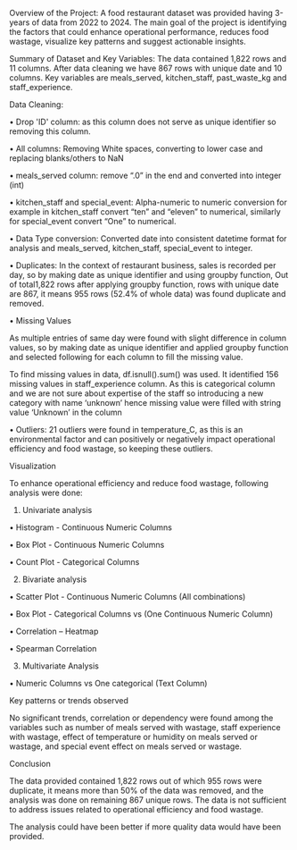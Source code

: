 Overview of the Project:
A food restaurant dataset was provided having 3-years of data from 2022 to 2024. The main goal of the project is identifying the factors that could enhance operational performance, reduces food wastage, visualize key patterns and suggest actionable insights.


Summary of Dataset and Key Variables:
The data contained 1,822 rows and 11 columns. After data cleaning we have 867 rows with unique date and 10 columns. Key variables are meals_served, kitchen_staff, past_waste_kg and staff_experience.


Data Cleaning:

•	Drop 'ID' column: as this column does not serve as unique identifier so removing this column.

•	All columns: Removing White spaces, converting to lower case and replacing blanks/others to NaN

•	meals_served column: remove “.0” in the end and converted into integer (int)

•	kitchen_staff and special_event: Alpha-numeric to numeric conversion for example in kitchen_staff convert “ten” and “eleven” to numerical, similarly for special_event convert “One” to numerical.

•	Data Type conversion: Converted date into consistent datetime format for analysis and meals_served, kitchen_staff, special_event to integer.

•	Duplicates: 
In the context of restaurant business, sales is recorded per day, so by making date as unique identifier and using groupby function, Out of total1,822 rows after applying groupby function, rows with unique date are 867, it means 955 rows (52.4% of whole data) was found duplicate and removed.

•	Missing Values

 As multiple entries of same day were found with slight difference in column values, so by making date as unique identifier and applied groupby function and selected following for each column to fill the missing value.
 
 To find missing values in data, df.isnull().sum() was used. It identified 156 missing values in staff_experience column. As this is categorical column and we are not sure about expertise of the staff so introducing a new category with name ‘unknown’ hence  missing value were filled with string value ‘Unknown’ in the column
 
•	Outliers: 21 outliers were found in temperature_C, as this is an environmental factor and can positively or negatively impact operational efficiency and food wastage, so keeping these outliers.	



Visualization

To enhance operational efficiency and reduce food wastage, following analysis were done:

1. Univariate analysis

•	Histogram - Continuous Numeric Columns

•	Box Plot - Continuous Numeric Columns

•	Count Plot - Categorical Columns

2.	Bivariate analysis
   
•	Scatter Plot - Continuous Numeric Columns (All combinations)

•	Box Plot - Categorical Columns vs (One Continuous Numeric Column)

   •	Correlation – Heatmap

   •	Spearman Correlation

3.	Multivariate Analysis
   
   •	Numeric Columns vs One categorical (Text Column)



Key patterns or trends observed

No significant trends, correlation or dependency were found among the variables such as number of meals served with wastage, staff experience with wastage, effect of temperature or humidity on meals served or wastage, and special event effect on meals served or wastage.



Conclusion

The data provided contained 1,822 rows out of which 955 rows were duplicate, it means more than 50% of the data was removed, and the analysis was done on remaining 867 unique rows. The data is not sufficient to address issues related to operational efficiency and food wastage.

The analysis could have been better if more quality data would have been provided. 
